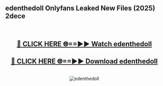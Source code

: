 <h2>edenthedoll Onlyfans Leaked New Files (2025) 2dece</h2>
<br>
<div align="center">
<h2><a href="https://mediafiles.top/edenthedoll&ref=git" rel="nofollow">🔴 CLICK HERE 🌐==►► Watch edenthedoll</a></h2>
<h2><a href="https://mediafiles.top/edenthedoll&ref=git" rel="nofollow">🔴 CLICK HERE 🌐==►► Download edenthedoll</a></h2>
<br>
<a href="https://mediafiles.top/edenthedoll&ref=git" rel="nofollow" data-target="animated-image.originalLink"><img src="https://i.ibb.co.com/xMMVF88/686577567.gif" alt="edenthedoll" style="max-width: 100%; display: inline-block;" data-target="animated-image.originalImage"></a>
</div>
<br>
<br>